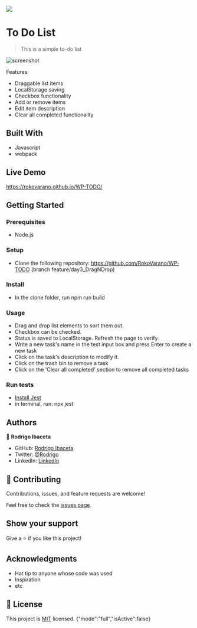 ![](https://img.shields.io/badge/Microverse-blueviolet)

# To Do List

> This is a simple to-do list

![screenshot](./app_screenshot.png)

Features:
- Draggable list items
- LocalStorage saving
- Checkbox functionality
- Add or remove items
- Edit item description
- Clear all completed functionality
## Built With

- Javascript
- webpack

## Live Demo

https://rokovarano.github.io/WP-TODO/

## Getting Started
### Prerequisites

  - Node.js
### Setup
  - Clone the following repository: https://github.com/RokoVarano/WP-TODO (branch feature/day3_DragNDrop)
### Install

  - In the clone folder, run npm run build
### Usage

  - Drag and drop list elements to sort them out.
  - Checkbox can be checked.
  - Status is saved to LocalStorage. Refresh the page to verify.
  - Write a new task's name in the text input box and press Enter to create a new task
  - Click on the task's description to modify it.
  - Click on the trash bin to remove a task
  - Click on the 'Clear all completed' section to remove all completed tasks
### Run tests
  
  - [Install Jest](https://jestjs.io/docs/getting-started)
  - in terminal, run: npx jest

## Authors

👤 **Rodrigo Ibaceta**

- GitHub: [Rodrigo Ibaceta](https://github.com/RokoVarano/)
- Twitter: [@Rodrigo](https://twitter.com/RodrigoIbacet11)
- LinkedIn: [LinkedIn](https://www.linkedin.com/in/rodrigo-ibaceta-a8657611a/)

## 🤝 Contributing

Contributions, issues, and feature requests are welcome!

Feel free to check the [issues page](../../issues/).

## Show your support

Give a ⭐️ if you like this project!

## Acknowledgments

- Hat tip to anyone whose code was used
- Inspiration
- etc

## 📝 License

This project is [MIT](./MIT.md) licensed.
{"mode":"full","isActive":false}